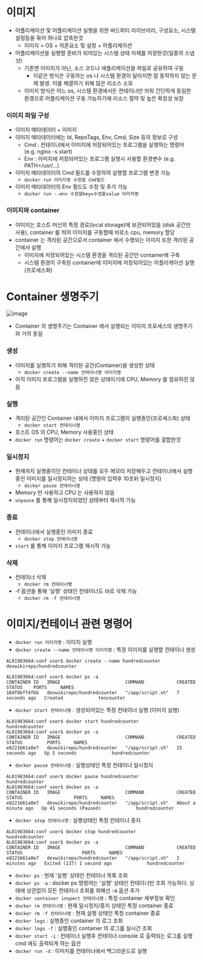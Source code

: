 # 이미지
* 어플리케이션 및 어플리케이션 실행을 위한 써드파티 라이브러리, 구성요소, 시스템 설정등을 묶어 하나로 압축한것
  * 이미지 = OS + 의존요소 및 설정 + 어플리케이션
* 어플리케이션을 실행할 준비가 되어있는 시스템 상태 자체를 저장한것(일종의 스냅샷)
  * 기존엔 이미지가 아닌, 소스 코드나 애플리케이션을 파일로 공유하여 구동
    * 이같은 방식은 구동하는 os 나 시스템 환경이 달라지면 잘 동작하지 않는 문제 발생. 이를 해결하기 위해 많은 리소스 소모
  * 이미지 방식은 어느 os, 시스템 환경에서든 컨테이너만 띄워 간단하게 동일한 환경으로 어플리케이션 구동 가능하기에 리소스 절약 및 높은 확장성 보장

### 이미지 파일 구성
* 이미지 메타데이터 + 이미지
* 이미지 메타데이터에는 Id, RepoTags, Env, Cmd, Size 등의 정보로 구성 
  * Cmd : 컨테이너에서 이미지에 저장되어있는 프로그램을 실행하는 명령어 (e.g. nginx -s start)
  * Env : 이미지에 저장되어있는 프로그램 실행시 사용할 환경변수 (e.g. PATH=/usr/...)
* 이미지 메타데이터의 Cmd 필드를 수정하여 실행할 프로그램 변경 가능
  * `docker run 이미지명 수정할 Cmd필드`
* 이미지 메타데이터의 Env 필드도 수정 및 추가 가능
  * `docker run --env 수정할key=수정할value 이미지명` 

### 이미지와 container
* 이미지는 호스트 머신의 특정 경로(local storage)에 보관되어있음 (disk 공간만 사용), container 를 띄어 이미지를 구동할때 비로소 cpu, memory 할당
* container 는 격리된 공간으로서 container 에서 수행되는 이미지 또한 격리된 공간에서 실행
  * 이미지에 저장되어있는 시스템 환경을 격리된 공간인 container에 구축
  * 시스템 환경이 구축된 container에 이미지에 저장되어있는 어플리케이션 실행(프로세스화)


# Container 생명주기

![image](https://github.com/user-attachments/assets/18e660f7-ab46-498c-ae10-04f97cb292cc)

* Container 의 생명주기는 Container 에서 실행되는 이미지 프로세스의 생명주기와 거의 동일

### 생성
* 이미지를 실행하기 위해 격리된 공간(Container)을 생성한 상태
  * `docker create --name 컨테이너명 이미지명`
* 아직 이미지 프로그램을 실행하진 않은 상태이기에 CPU, Memory 를 점유하진 않음

### 실행
* 격리된 공간인 Container 내에서 이미지 프로그램이 실행중인(프로세스화) 상태
  * `docker start 컨테이너명`
* 호스트 OS 의 CPU, Memory 사용중인 상태
* `docker run` 명령어는 `docker create` + `docker start` 명령어를 결합한것

### 일시정지
* 현재까지 실행중이던 컨테이너 상태를 모두 메모리 저장해두고 컨테이너에서 실행중인 이미지를 일시정지하는 상태 (명령어 입력후 10초뒤 일시정지)
  * `docker pause 컨테이너명`
* Memory 만 사용하고 CPU 는 사용하지 않음
* `unpause` 를 통해 일시정지되었던 상태부터 재시작 가능

### 종료
* 컨테이너에서 실행중인 이미지 종료
  * `docker stop 컨테이너명`
* `start` 를 통해 이미지 프로그램 재시작 가능

### 삭제
* 컨테이너 삭제
  * `docker rm 컨테이너명`
* -f 옵션을 통해 '실행' 상태인 컨테이너도 바로 삭제 가능
  * `docker rm -f 컨테이너명`


# 이미지/컨테이너 관련 명령어
* `docker run 이미지명` : 이미지 실행
* `docker create --name 컨테이너명 이미지명` : 특정 이미지를 실행할 컨테이너 생성

```shell
AL01983664:conf user$ docker create --name hundredcounter devwikirepo/hundredcounter

AL01983664:conf user$ docker ps -a
CONTAINER ID   IMAGE                        COMMAND            CREATED         STATUS    PORTS     NAMES
16df8bff4fbb   devwikirepo/hundredcounter   "/app/script.sh"   7 seconds ago   Created             tencounter
```

* `docker start 컨테이너명` : 생성되어있는 특정 컨테이너 실행 (이미지 실행)

```shell
AL01983664:conf user$ docker start hundredcounter
hundredcounter
AL01983664:conf user$ docker ps -a
CONTAINER ID   IMAGE                        COMMAND            CREATED          STATUS         PORTS     NAMES
e8221661a0e7   devwikirepo/hundredcounter   "/app/script.sh"   25 seconds ago   Up 5 seconds             hundredcounter
```

* `docker pause 컨테이너명` : 실행상태인 특정 컨테이너 일시정지

```shell
AL01983664:conf user$ docker pause hundredcounter
hundredcounter
AL01983664:conf user$ docker ps -a
CONTAINER ID   IMAGE                        COMMAND            CREATED              STATUS                   PORTS     NAMES
e8221661a0e7   devwikirepo/hundredcounter   "/app/script.sh"   About a minute ago   Up 41 seconds (Paused)             hundredcounter
```

* `docker stop 컨테이너명` : 실행상태인 특정 컨테이너 중지

```shell
AL01983664:conf user$ docker stop hundredcounter
hundredcounter
AL01983664:conf user$ docker ps -a
CONTAINER ID   IMAGE                        COMMAND            CREATED         STATUS                      PORTS     NAMES
e8221661a0e7   devwikirepo/hundredcounter   "/app/script.sh"   2 minutes ago   Exited (137) 1 second ago             hundredcounter
```

* `docker ps` : 현재 '실행' 상태인 컨테이너 목록 조회
* `docker ps -a` : docker ps 명령어는 '실행' 상태인 컨테이너만 조회 가능하다. 상태에 상관없이 모든 컨테이너 조회를 위해선 -a 옵션 추가
* `docker container inspect 컨테이너명` : 특정 container 세부정보 확인
* `docker rm 컨테이너명` : 현재 일시정지/중지 상태인 특정 container 종료
* `docker rm -f 컨테이너명` : 현재 실행 상태인 특정 container 종료
* `docker logs` : 실행중인 container 의 로그 조회 
* `docker logs -f` : 실행중인 container 의 로그를 실시간 조회
* `docker start -i` : 컨테이너 실행후 컨테이너 console 로 출력되는 로그를 실행 cmd 에도 출력되게 하는 옵션 
* `docker run -d` : 이미지를 컨테이너에서 백그라운드로 실행
